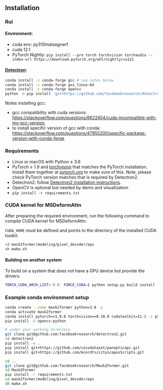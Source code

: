 ## Installation

### Rui

#### Environment:

- coda env: py310matsegnerf
- cuda 12.1
- PyTorch Nightly: `pip install --pre torch torchvision torchaudio --index-url https://download.pytorch.org/whl/nightly/cu121`

#### [Detectron](https://detectron2.readthedocs.io/en/latest/tutorials/install.html):

``` bash
conda install -c conda-forge gcc # see notes below
conda install -c conda-forge gxx_linux-64
conda install -c conda-forge opencv
python -m pip install 'git+https://github.com/facebookresearch/detectron2.git'
```

Notes installing gcc: 

- gcc compatibility with cuda versions: https://stackoverflow.com/questions/6622454/cuda-incompatible-with-my-gcc-version; 
- to install specific version of gcc with conda: https://stackoverflow.com/questions/47955200/specific-package-version-with-conda-forge



### Requirements
- Linux or macOS with Python ≥ 3.6
- PyTorch ≥ 1.9 and [torchvision](https://github.com/pytorch/vision/) that matches the PyTorch installation.
  Install them together at [pytorch.org](https://pytorch.org) to make sure of this. Note, please check
  PyTorch version matches that is required by Detectron2.
- Detectron2: follow [Detectron2 installation instructions](https://detectron2.readthedocs.io/tutorials/install.html).
- OpenCV is optional but needed by demo and visualization
- `pip install -r requirements.txt`

### CUDA kernel for MSDeformAttn
After preparing the required environment, run the following command to compile CUDA kernel for MSDeformAttn:

`CUDA_HOME` must be defined and points to the directory of the installed CUDA toolkit.

```bash
cd mask2former/modeling/pixel_decoder/ops
sh make.sh
```

#### Building on another system
To build on a system that does not have a GPU device but provide the drivers:
```bash
TORCH_CUDA_ARCH_LIST='8.0' FORCE_CUDA=1 python setup.py build install
```

### Example conda environment setup
```bash
conda create --name mask2former python=3.8 -y
conda activate mask2former
conda install pytorch==1.9.0 torchvision==0.10.0 cudatoolkit=11.1 -c pytorch -c nvidia
pip install -U opencv-python

# under your working directory
git clone git@github.com:facebookresearch/detectron2.git
cd detectron2
pip install -e .
pip install git+https://github.com/cocodataset/panopticapi.git
pip install git+https://github.com/mcordts/cityscapesScripts.git

cd ..
git clone git@github.com:facebookresearch/Mask2Former.git
cd Mask2Former
pip install -r requirements.txt
cd mask2former/modeling/pixel_decoder/ops
sh make.sh
```
